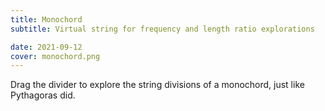 ```yaml
---
title: Monochord
subtitle: Virtual string for frequency and length ratio explorations

date: 2021-09-12
cover: monochord.png
---
```


<script setup>
import monochord from './monochord.vue'
</script>

<client-only>
  <monochord />
</client-only>

Drag the divider to explore the string divisions of a monochord, just like Pythagoras did.

